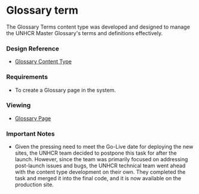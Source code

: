 # Glossary term

The Glossary Terms content type was developed and designed to manage the UNHCR Master Glossary's terms and definitions effectively.

### Design Reference

* [Glossary Content Type](https://www.sketch.com/s/6ecd71b4-af49-42b4-9d65-0e9d20134b89/a/oYA2Rjn)

### Requirements

* To create a Glossary page in the system.

### Viewing

* [Glossary Page](https://www.unhcr.org/glossary)

### Important Notes

* Given the pressing need to meet the Go-Live date for deploying the new sites, the UNHCR team decided to postpone this task for after the launch. However, since the team was primarily focused on addressing post-launch issues and bugs, the UNHCR technical team went ahead with the content type development on their own. They completed the task and merged it into the final code, and it is now available on the production site.
